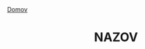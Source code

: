 <div align="center">
<div align="left">
    <a href="/README.md">Domov</a>
    
</div>

# NAZOV
</dic>